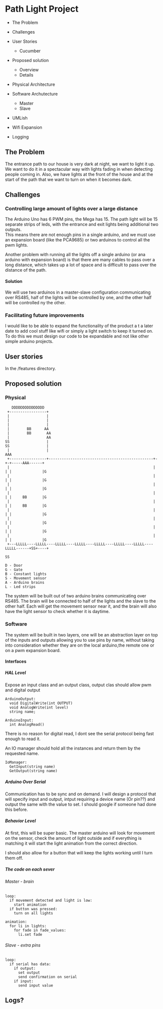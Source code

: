 # Path Light Project

* The Problem
* Challenges
* User Stories
  * Cucumber
* Proposed solution
  * Overview
  * Details
* Physical Architecture
* Software Archutecture
  * Master
  * Slave
* UMLish

* Wifi Expansion
* Logging

## The Problem
The entrance path to our house is very dark at night, we want to light it up. We want to do it in a spectacular way with lights fading in when detecting people coming in.
Also, we have lights at the front of the house and at the start of the path that we want to turn on when it becomes dark.

## Challenges

### Controlling large amount of lights over a large distance
The Arduino Uno has 6 PWM pins, the Mega has 15. The path light will be 15 separate strips of leds, with the entrance and exit lights being additional two outputs.  
This means there are not enough pins in a single arduino, and we must use an expansion board (like the PCA9685) or two arduinos to control all the pwm lights.

Another problem with running all the lights off a single arduino (or ana arduino with expansion board) is that there are many cables to pass over a long distance, which takes up a lot of space and is difficult to pass over the distance of the path.

#### Solution
We will use two arduinos in a master-slave configuration communicating over RS485, half of the lights will be ocntrolled by one, and the other half will be controlled ny the other.

### Facilitating future improvements
I would like to be able to expand the functionality of the product a t a later date to add cool stuff like wifi or simply a light switch to keep it turned on. To do this we must design our code to be expandable and not like other simple arduino projects.

## User stories

In the /features directory.

## Proposed solution

### Physical
```
   DDDDDDDDDDDDDDD
 +-----------------+
 |                 |
 |                 |
 |                 |
 |        BB      AA
 |        BB       AA
 |                 AA
SS                 |
SS                 |
 |                 |                                                          AAA
 +-----------------+------------------------------------------------+-+-+-----AAA------+
 |                                                                  | | |              |G
 |                                                                  | | |              |G
 |                                                                  | | |              |G
 |                                                                  | | |     BB       |G
 |                                                                  | | |     BB       |G
 |                                                                  | | |              |G
 |                                                                  | | |              |G
 |                                                                  | | |              |G
 |                                                                  | | |              |G
 +---LLLLL----LLLLL----LLLLL----LLLLL----LLLLL----LLLLL----LLLLL----LLLLL------+SS+----+
                                                                                SS
```

```
D - Door
G - Gate
B - Constant lights
S - Movement sensor
A - Arduino brains
L - Led strips
```

The system will be built out of two arduino brains communicating over RS485. The brain will be connected to half of the lights and the slave to the other half. Each will get the movement sensor near it, and the brain will also have the light sensor to check whether it is daytime.

### Software

The system will be built in two layers, one will be an abstraction layer on top of the inputs and outputs allowing you to use pins by name, without taking into consideration whether they are on the local arduino,the remote one or on a pwm expansion board.

#### Interfaces

##### HAL Level
Expose an input class and an output class, output clas should allow pwm and digital output

```
ArduinoOutput:
  void DigitalWrite(int OUTPUT)
  void AnalogWrite(int level)
  string name;
    
ArduinoInput:
  int AnalogRead()
```

There is no reason for digital read, I dont see the serial protocol being fast enough to read it.

An IO manager should hold all the instances and return them by the requested name.

```
IoManager:
  GetInput(string name)
  GetOutput(string name)
```


##### Arduino Over Serial

Communication has to be sync and on demand. I will design a protocol that will specify input and output, intput requiring a device name (Or pin??) and output the same with the value to set. I should google if someone had done this before.


##### Behavior Level
At first, this will be super basic. The master arduino will look for movement on the sensor, check the amount of light outside and if everything is matching it will start the light animation from the correct direction.

I should also allow for a button that will keep the lights working until I turn them off.

##### The code on each sever

###### Master - brain

```
loop:
  if movement detected and light is low:
    start animation
  if button was pressed:
    turn on all lights

animation:
  for li in lights:
    for fade in fade_values:
      li.set fade
```

###### Slave - extra pins

```
loop: 
  if serial has data:
    if output:
      set output
      send confirmation on serial
    if input:
      send input value
```


## Logs?

